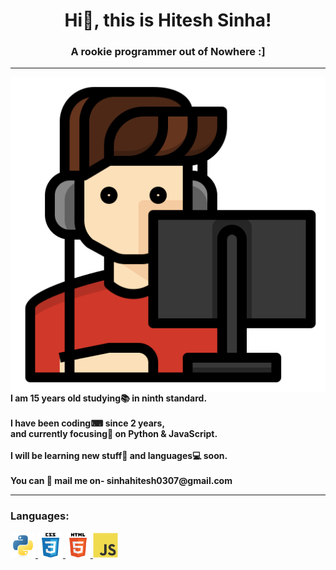### <h1 align="center">Hi👋, this is Hitesh Sinha!</h1>
<h3 align="center">A rookie programmer out of Nowhere :]</h3><hr>
<div>
<img align="right" height="auto" width="auto" src="https://github.com/HITESH-235/CSS/blob/32af15658ae0d49a33d29ae462b4345485b9abe8/Image/programmer.png"><br>
<b>I am 15 years old studying📚 in ninth standard. <br><br>
I have been coding⌨ since 2 years,<br>
and currently focusing🎯 on Python & JavaScript.<br><br>
I will be learning new stuff🎨 and languages💻 soon.<br><br>
You can 📨 mail me on- sinhahitesh0307@gmail.com</b><hr>
<div>
<h3 align="left">Languages:</h3>
<p align="left"> <a href="https://www.python.org" target="_blank"> <img src="https://raw.githubusercontent.com/devicons/devicon/master/icons/python/python-original.svg" alt="python" width="40" height="40"/> </a> <a href="https://www.w3schools.com/css/" target="_blank"> <img src="https://raw.githubusercontent.com/devicons/devicon/master/icons/css3/css3-original-wordmark.svg" alt="css3" width="40" height="40"/> </a> <a href="https://www.w3.org/html/" target="_blank"> <img src="https://raw.githubusercontent.com/devicons/devicon/master/icons/html5/html5-original-wordmark.svg" alt="html5" width="40" height="40"/> </a> <a href="https://developer.mozilla.org/en-US/docs/Web/JavaScript" target="_blank"> <img src="https://raw.githubusercontent.com/devicons/devicon/master/icons/javascript/javascript-original.svg" alt="javascript" width="40" height="40"/> </a> </p>

<!--
**HITESH-235/HITESH-235** is a ✨ _special_ ✨ repository because its `README.md` (this file) appears on your GitHub profile.


